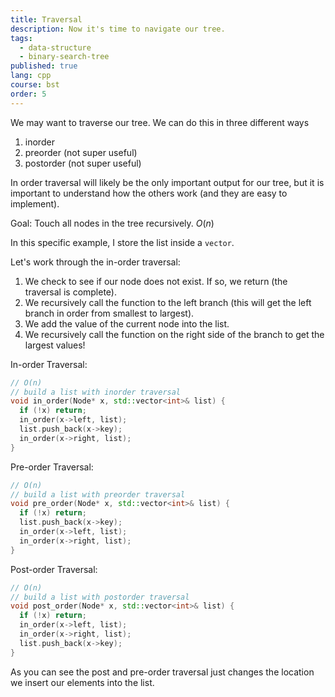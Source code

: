 ```yaml
---
title: Traversal
description: Now it's time to navigate our tree.
tags:
  - data-structure
  - binary-search-tree
published: true
lang: cpp
course: bst
order: 5
---
```


We may want to traverse our tree. We can do this in three different ways
1. inorder
2. preorder (not super useful)
3. postorder (not super useful)

In order traversal will likely be the only important output for our tree, but it is important to understand how the others work (and they are easy to implement).

Goal: Touch all nodes in the tree recursively.  $O(n)$

In this specific example, I store the list inside a `vector`.

Let's work through the in-order traversal:
1. We check to see if our node does not exist. If so, we return (the traversal is complete).
2. We recursively call the function to the left branch (this will get the left branch in order from smallest to largest).
3. We add the value of the current node into the list.
4. We recursively call the function on the right side of the branch to get the largest values!

In-order Traversal:
```cpp
// O(n)
// build a list with inorder traversal
void in_order(Node* x, std::vector<int>& list) {
  if (!x) return;
  in_order(x->left, list);
  list.push_back(x->key);
  in_order(x->right, list);
}
```

Pre-order Traversal:
```cpp
// O(n)
// build a list with preorder traversal
void pre_order(Node* x, std::vector<int>& list) {
  if (!x) return;
  list.push_back(x->key);
  in_order(x->left, list);
  in_order(x->right, list);
}
```

Post-order Traversal:
```cpp
// O(n)
// build a list with postorder traversal
void post_order(Node* x, std::vector<int>& list) {
  if (!x) return;
  in_order(x->left, list);
  in_order(x->right, list);
  list.push_back(x->key);
}
```

As you can see the post and pre-order traversal just changes the location we insert our elements into the list.